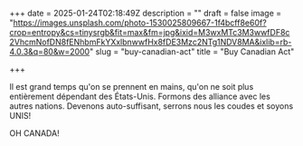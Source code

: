+++
date = 2025-01-24T02:18:49Z
description = ""
draft = false
image = "https://images.unsplash.com/photo-1530025809667-1f4bcff8e60f?crop=entropy&cs=tinysrgb&fit=max&fm=jpg&ixid=M3wxMTc3M3wwfDF8c2VhcmNofDN8fENhbmFkYXxlbnwwfHx8fDE3Mzc2NTg1NDV8MA&ixlib=rb-4.0.3&q=80&w=2000"
slug = "buy-canadian-act"
title = "Buy Canadian Act"

+++


Il est grand temps qu'on se prennent en mains, qu'on ne soit plus entièrement dépendant des États-Unis. Formons des alliance avec les autres nations. Devenons auto-suffisant, serrons nous les coudes et soyons UNIS!

OH CANADA!